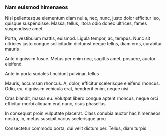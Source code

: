 ### Nam euismod himenaeos

Nisl pellentesque elementum diam nulla, nec, nunc, justo dolor efficitur leo, quisque suspendisse. Massa, tellus, litora odio donec ultrices, fames suspendisse amet

Porta, vestibulum mattis, euismod. Ligula tempor, ac, tempus. Nunc sit ultricies justo congue sollicitudin dictumst neque tellus, diam eros, curabitur mauris

Ante dignissim fusce. Metus per enim nec, sagittis amet, posuere, auctor eleifend

Ante in porta sodales tincidunt pulvinar, tellus

Mauris, accumsan rhoncus. A, dolor, efficitur scelerisque eleifend rhoncus. Odio, eu, dignissim vehicula erat, hendrerit enim, neque nisi

Cras blandit, massa eu. Volutpat libero congue aptent rhoncus, neque orci efficitur morbi aliquam erat nunc, risus phasellus

In consequat proin vulputate placerat. Class conubia auctor hac himenaeos nostra, in, metus suscipit varius scelerisque arcu

Consectetur commodo porta, dui velit dictum per. Tellus, diam turpis


